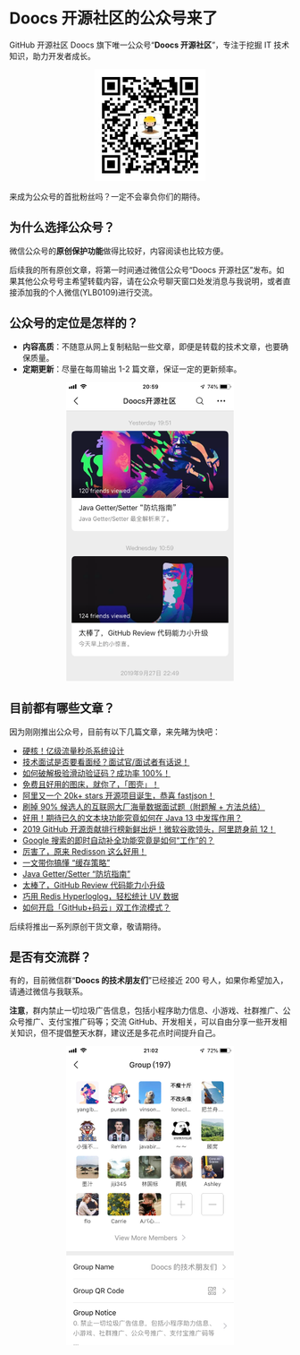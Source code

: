 # Doocs 开源社区的公众号来了

GitHub 开源社区 Doocs 旗下唯一公众号“**Doocs 开源社区**”，专注于挖掘 IT 技术知识，助力开发者成长。

<div style="text-align:center; ">
  <img src="./images/qrcode_for_doocs.jpg" width="200px; "/>
</div>

来成为公众号的首批粉丝吗？一定不会辜负你们的期待。

## 为什么选择公众号？

微信公众号的**原创保护功能**做得比较好，内容阅读也比较方便。

后续我的所有原创文章，将第一时间通过微信公众号“Doocs 开源社区”发布。如果其他公众号号主希望转载内容，请在公众号聊天窗口处发消息与我说明，或者直接添加我的个人微信(YLB0109)进行交流。

## 公众号的定位是怎样的？

- **内容高质**：不随意从网上复制粘贴一些文章，即便是转载的技术文章，也要确保质量。
- **定期更新**：尽量在每周输出 1-2 篇文章，保证一定的更新频率。

<div style="text-align:center; ">
  <img src="./images/article-demo.png" width="300px; "/>
</div>

## 目前都有哪些文章？

因为刚刚推出公众号，目前有以下几篇文章，来先睹为快吧：

- [硬核！亿级流量秒杀系统设计](https://mp.weixin.qq.com/s/Mo_knIRBQQL2s-D2aieZLg)
- [技术面试是否要看面经？面试官/面试者有话说！](https://mp.weixin.qq.com/s/fNiUmbY395rsPdEC0QDIrw)
- [如何破解极验滑动验证码？成功率 100%！](https://mp.weixin.qq.com/s/Fsl6qYN5Dw4s6Du893MkFQ)
- [免费且好用的图床，就你了，「图壳」！](https://mp.weixin.qq.com/s/0HhgHLo_tTRFZcC-CVjDbw)
- [阿里又一个 20k+ stars 开源项目诞生，恭喜 fastjson！](https://mp.weixin.qq.com/s/RNKDCK2KoyeuMeEs6GUrow)
- [刷掉 90% 候选人的互联网大厂海量数据面试题（附题解 + 方法总结）](https://mp.weixin.qq.com/s/rjGqxUvrEqJNlo09GrT1Dw)
- [好用！期待已久的文本块功能究竟如何在 Java 13 中发挥作用？](https://mp.weixin.qq.com/s/kalGv5T8AZGxTnLHr2wDsA)
- [2019 GitHub 开源贡献排行榜新鲜出炉！微软谷歌领头，阿里跻身前 12！](https://mp.weixin.qq.com/s/_q812aGD1b9QvZ2WFI0Qgw)
- [Google 搜索的即时自动补全功能究竟是如何“工作”的？](https://mp.weixin.qq.com/s/YlMISSc3Sn890BzTLytcLA)
- [厉害了，原来 Redisson 这么好用！](https://mp.weixin.qq.com/s/lpZ7eRdImy0MyTEVH68HYw)
- [一文带你搞懂 “缓存策略”](https://mp.weixin.qq.com/s/47A_iXY_nArURwUTPHr2IQ)
- [Java Getter/Setter “防坑指南”](https://mp.weixin.qq.com/s/TZqcAw7NTlcvU-p930-eHA)
- [太棒了，GitHub Review 代码能力小升级](https://mp.weixin.qq.com/s/Lok0epqn91Q51ygZo_FLkg)
- [巧用 Redis Hyperloglog，轻松统计 UV 数据](https://mp.weixin.qq.com/s/w1r-M6YVvQSfUtzO_xe44Q)
- [如何开启「GitHub+码云」双工作流模式？](https://mp.weixin.qq.com/s/byxAjr3-ifWfDYQcR7YA8Q)

后续将推出一系列原创干货文章，敬请期待。

## 是否有交流群？

有的，目前微信群“**Doocs 的技术朋友们**”已经接近 200 号人，如果你希望加入，请通过微信与我联系。

**注意**，群内禁止一切垃圾广告信息，包括小程序助力信息、小游戏、社群推广、公众号推广、支付宝推广码等；交流 GitHub、开发相关，可以自由分享一些开发相关知识，但不提倡整天水群，建议还是多花点时间提升自己。

<div style="text-align:center; ">
  <img src="./images/wechat-group-for-doocs.png" width="300px; "/>
</div>
